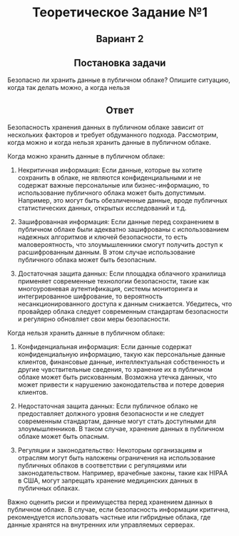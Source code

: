 <h1 align="center">Теоретическое Задание №1</h1>

<h2 align="center">Вариант 2</h2>

<h2 align="center">Постановка задачи</h2>

Безопасно ли хранить данные в публичном облаке? Опишите ситуацию, когда так делать можно, а когда нельзя

<h2 align="center">Ответ</h2>

Безопасность хранения данных в публичном облаке зависит от нескольких факторов и требует обдуманного подхода. Рассмотрим, когда можно и когда нельзя хранить данные в публичном облаке.

Когда можно хранить данные в публичном облаке:

1. Некритичная информация: Если данные, которые вы хотите сохранить в облаке, не являются конфиденциальными и не содержат важные персональные или бизнес-информацию, то использование публичного облака может быть допустимым. Например, это могут быть обезличенные данные, вроде публичных статистических данных, открытых исследований и т.д.

2. Зашифрованная информация: Если данные перед сохранением в публичном облаке были адекватно зашифрованы с использованием надежных алгоритмов и ключей безопасности, то есть маловероятность, что злоумышленники смогут получить доступ к расшифрованным данным. В этом случае использование публичного облака может быть безопасным.

3. Достаточная защита данных: Если площадка облачного хранилища применяет современные технологии безопасности, такие как многоуровневая аутентификация, системы мониторинга и интегрированное шифрование, то вероятность несанкционированного доступа к данным снижается. Убедитесь, что провайдер облака следует современным стандартам безопасности и регулярно обновляет свои меры безопасности.

Когда нельзя хранить данные в публичном облаке:

1. Конфиденциальная информация: Если данные содержат конфиденциальную информацию, такую как персональные данные клиентов, финансовые данные, интеллектуальная собственность и другие чувствительные сведения, то хранение их в публичном облаке может быть рискованным. Возможна утечка данных, что может привести к нарушению законодательства и потере доверия клиентов.

2. Недостаточная защита данных: Если публичное облако не предоставляет должного уровня безопасности и не следует современным стандартам, данные могут стать доступными для злоумышленников. В таком случае, хранение данных в публичном облаке может быть опасным.

3. Регуляции и законодательство: Некоторым организациям и отраслям могут быть наложены ограничения на использование публичных облаков в соответствии с регуляциями или законодательством. Например, врачебные законы, такие как HIPAA в США, могут запрещать хранение медицинских данных в публичных облаках.

Важно оценить риски и преимущества перед хранением данных в публичном облаке. В случае, если безопасность информации критична, рекомендуется использовать частные или гибридные облака, где данные хранятся на внутренних или управляемых серверах.
